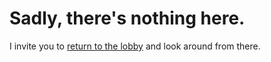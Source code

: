 # Sadly, there's nothing here.

I invite you to [return to the lobby](./index) and look around from there.

